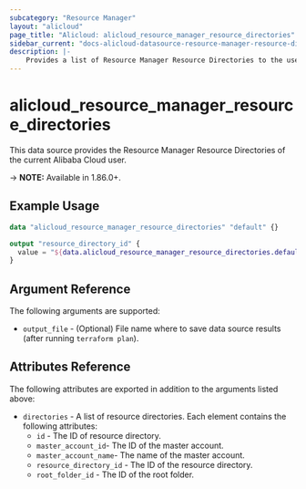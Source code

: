 ```yaml
---
subcategory: "Resource Manager"
layout: "alicloud"
page_title: "Alicloud: alicloud_resource_manager_resource_directories"
sidebar_current: "docs-alicloud-datasource-resource-manager-resource-directories"
description: |-
    Provides a list of Resource Manager Resource Directories to the user.
---
```


# alicloud\_resource\_manager\_resource\_directories

This data source provides the Resource Manager Resource Directories of the current Alibaba Cloud user.

-> **NOTE:**  Available in 1.86.0+.

## Example Usage

```terraform
data "alicloud_resource_manager_resource_directories" "default" {}

output "resource_directory_id" {
  value = "${data.alicloud_resource_manager_resource_directories.default.directories.0.id}"
}
```

## Argument Reference

The following arguments are supported:

* `output_file` - (Optional) File name where to save data source results (after running `terraform plan`).

## Attributes Reference

The following attributes are exported in addition to the arguments listed above:

* `directories` - A list of resource directories. Each element contains the following attributes:
    * `id` - The ID of resource directory.
    * `master_account_id`- The ID of the master account.
    * `master_account_name`- The name of the master account.
    * `resource_directory_id` - The ID of the resource directory.
    * `root_folder_id` - The ID of the root folder.
    
